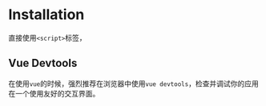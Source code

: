# Installation
直接使用`<script>`标签，

## Vue Devtools
在使用`vue`的时候，强烈推荐在浏览器中使用`vue devtools`，检查并调试你的应用在一个使用友好的交互界面。
